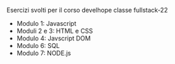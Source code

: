 Esercizi svolti per il corso develhope classe fullstack-22 

- Modulo 1: Javascript
- Moduli 2 e 3: HTML e CSS
- Modulo 4: Javscript DOM
- Modulo 6: SQL
- Modulo 7: NODE.js